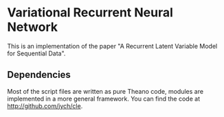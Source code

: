 # Variational Recurrent Neural Network
This is an implementation of the paper "A Recurrent Latent Variable Model for Sequential Data".

Dependencies
------------
Most of the script files are written as pure Theano code, modules are implemented in a more general framework.
You can find the code at http://github.com/jych/cle.
